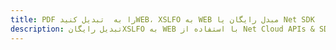 ---title: PDF را به  تبدیل کنیدWEB، XSLFO به WEB مبدل رایگان یا Net SDKdescription: تبدیل رایگانXSLFO به WEB با استفاده از Net Cloud APIs & SDK همچنین اسناد PDF را در Cloud ایجاد، ویرایش و رندر کنید.---